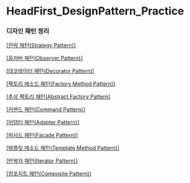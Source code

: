 # HeadFirst_DesignPattern_Practice

### 디자인 패턴 정리

 [[전략 패턴(Strategy Pattern)]](https://github.com/kmw10693/HeadFirst_DesignPattern_Practice/tree/main/description/Strategy.md) 
 
 [[옵저버 패턴(Observer Pattern)]](https://github.com/kmw10693/HeadFirst_DesignPattern_Practice/tree/main/description/Observer.md) 

  [[데코레이터 패턴(Decorator Pattern)]](https://github.com/kmw10693/HeadFirst_DesignPattern_Practice/tree/main/description/Decorator.md) 

 [[팩토리 메소드 패턴(Factory Method Pattern)]](https://github.com/kmw10693/HeadFirst_DesignPattern_Practice/tree/main/description/Factory_Method.md) 

[[추상 팩토리 패턴(Abstract Factory Pattern]](https://github.com/kmw10693/HeadFirst_DesignPattern_Practice/tree/main/description/Abstract_Factory.md) 

 [[커맨드 패턴(Command Pattern)]](https://github.com/kmw10693/HeadFirst_DesignPattern_Practice/tree/main/description/Command.md) 

  [[어댑터 패턴(Adapter Pattern)]](https://github.com/kmw10693/HeadFirst_DesignPattern_Practice/tree/main/description/Adapter.md) 

  [[퍼사드 패턴(Facade Pattern)]](https://github.com/kmw10693/HeadFirst_DesignPattern_Practice/tree/main/description/Facade.md)
  
[[템플릿 메소드 패턴(Template Method Pattern)]](https://github.com/kmw10693/HeadFirst_DesignPattern_Practice/tree/main/description/Template_Method.md)

[[반복자 패턴(Iterator Pattern)]](https://github.com/kmw10693/HeadFirst_DesignPattern_Practice/tree/main/description/Iterator.md)

[[컴포지트 패턴(Composite Pattern)]](https://github.com/kmw10693/HeadFirst_DesignPattern_Practice/tree/main/description/Composite.md)
